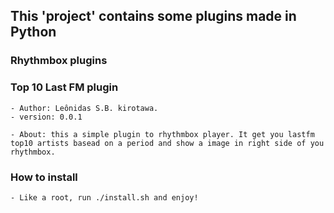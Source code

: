 ##  This 'project' contains some plugins made in Python ##

###  Rhythmbox plugins

### Top 10 Last FM plugin

    - Author: Leônidas S.B. kirotawa.
    - version: 0.0.1

    - About: this a simple plugin to rhythmbox player. It get you lastfm top10 artists basead on a period and show a image in right side of you rhythmbox.

### How to install #

    - Like a root, run ./install.sh and enjoy!


